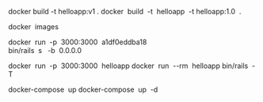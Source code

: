 docker build -t helloapp:v1 .
​​docker​​ ​ build​​ ​ -t​​ ​ helloapp ​ -t​​ ​ helloapp:1.0​​ ​ .

docker​​ ​ images

​docker​​ ​ run​​ ​ -p​​ ​ 3000:3000​​ ​ a1df0eddba18​​ ​ \
bin/rails​​ ​ s ​ ​ -b​​ ​ 0.0.0.0

​docker​​ ​ run​​ ​ -p​​ ​ 3000:3000​​ ​ helloapp
docker​​ ​ run​​ ​ --rm​​ ​ helloapp ​ bin/rails​​ ​ -T

docker-compose​​ ​ up
​docker-compose​​ ​ up​​ ​ -d
